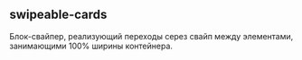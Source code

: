 ## swipeable-cards

Блок-свайпер, реализующий переходы серез свайп между элементами, занимающими 100% ширины контейнера.
